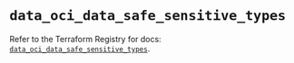 # `data_oci_data_safe_sensitive_types`

Refer to the Terraform Registry for docs: [`data_oci_data_safe_sensitive_types`](https://registry.terraform.io/providers/oracle/oci/6.18.0/docs/data-sources/data_safe_sensitive_types).

